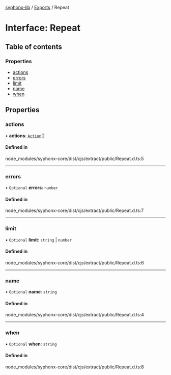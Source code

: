 [syphonx-lib](../README.md) / [Exports](../modules.md) / Repeat

# Interface: Repeat

## Table of contents

### Properties

- [actions](Repeat.md#actions)
- [errors](Repeat.md#errors)
- [limit](Repeat.md#limit)
- [name](Repeat.md#name)
- [when](Repeat.md#when)

## Properties

### actions

• **actions**: [`Action`](../modules.md#action)[]

#### Defined in

node_modules/syphonx-core/dist/cjs/extract/public/Repeat.d.ts:5

___

### errors

• `Optional` **errors**: `number`

#### Defined in

node_modules/syphonx-core/dist/cjs/extract/public/Repeat.d.ts:7

___

### limit

• `Optional` **limit**: `string` \| `number`

#### Defined in

node_modules/syphonx-core/dist/cjs/extract/public/Repeat.d.ts:6

___

### name

• `Optional` **name**: `string`

#### Defined in

node_modules/syphonx-core/dist/cjs/extract/public/Repeat.d.ts:4

___

### when

• `Optional` **when**: `string`

#### Defined in

node_modules/syphonx-core/dist/cjs/extract/public/Repeat.d.ts:8
